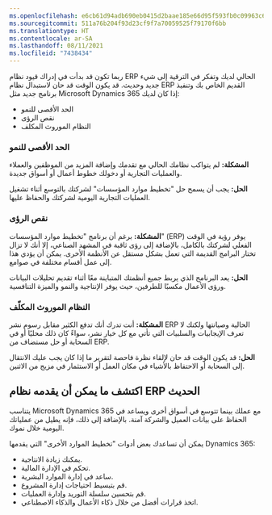 ```yaml
---
ms.openlocfilehash: e6cb61d94adb690eb0415d2baae185e66d95f593fb0c09963c66cfe9521fb980
ms.sourcegitcommit: 511a76b204f93d23cf9f7a70059525f79170f6bb
ms.translationtype: HT
ms.contentlocale: ar-SA
ms.lasthandoff: 08/11/2021
ms.locfileid: "7438434"
---
```

ربما تكون قد بدأت في إدراك قيود نظام ERP الحالي لديك وتفكر في الترقية إلى شيء جديد وحديث. قد يكون الوقت قد حان لاستبدال نظام ERP القديم الخاص بك وتنفيذ برنامج جديد مثل Microsoft Dynamics 365 إذا كان لديك:

 -  الحد الأقصى للنمو
 -  نقص الرؤى
 -  النظام الموروث المكلف

### <a name="growth-cap"></a>الحد الأقصى للنمو

**المشكلة:** لم يتواكب نظامك الحالي مع تقدمك وإضافة المزيد من الموظفين والعملاء والعمليات التجارية أو دخولك خطوط أعمال أو أسواق جديدة.

**الحل:** يجب أن يسمح حل "تخطيط موارد المؤسسات" لشركتك بالتوسع أثناء تشغيل العمليات التجارية اليومية لشركتك والحفاظ عليها.

### <a name="lack-of-insights"></a>نقص الرؤى

**المشكلة:** برغم أن برنامج "تخطيط موارد المؤسسات" (ERP) يوفر رؤية في الوقت الفعلي لشركتك بالكامل، بالإضافة إلى رؤى ثاقبة في المشهد الصناعي، إلا أنك لا تزال تختار البرامج القديمة التي تعمل بشكل مستقل عن الأنظمة الأخرى. يمكن أن يؤدي هذا إلى عمل أقسام مختلفة في صوامع.

**الحل:** يعد البرنامج الذي يربط جميع أنظمتك المتباينة معًا أثناء تقديم تحليلات البيانات ورؤى الأعمال مكسبًا للطرفين، حيث يوفر الإنتاجية والنمو والميزة التنافسية.

### <a name="costly-legacy-system"></a>النظام الموروث المكلّف

**المشكلة:** أنت تدرك أنك تدفع الكثير مقابل رسوم نشر ERP الحالية وصيانتها ولكنك لا تعرف الإيجابيات والسلبيات التي تأتي مع كل خيار نشر، سواءً كان ذلك محليًا أو في السحابة أو حل مستضاف من ERP.

**الحل:** قد يكون الوقت قد حان لإلقاء نظرة فاحصة لتقرير ما إذا كان يجب عليك الانتقال إلى السحابة أو الاحتفاظ بالأشياء في مكان العمل أو الاستثمار في مزيج من الاثنين.

## <a name="discover-what-a-modern-erp-system-could-offer"></a>اكتشف ما يمكن أن يقدمه نظام ERP الحديث

يتناسب Microsoft Dynamics 365 مع عملك بينما تتوسع في أسواق أخرى ويساعد في الحفاظ على بيانات العميل والشركة آمنة. بالإضافة إلى ذلك، فإنه يطيل من عملياتك اليومية خلال نموك.

يمكن أن تساعدك بعض أدوات "تخطيط الموارد الأخرى" التي يقدمها Dynamics 365:

 -  يمكنك زيادة الانتاجية.
 -  تحكم في الإدارة المالية.
 -  ساعد في إدارة الموارد البشرية.
 -  قم بتبسيط احتياجات إدارة المشروع.
 -  قم بتحسين سلسلة التوريد وإدارة العمليات.
 -  اتخذ قرارات أفضل من خلال ذكاء الأعمال والذكاء الاصطناعي.

